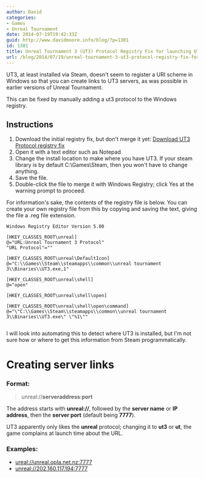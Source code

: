 ```yaml
---
author: David
categories:
- Games
- Unreal Tournament
date: 2014-07-19T19:42:33Z
guid: http://www.davidmoore.info/blog/?p=1301
id: 1301
title: Unreal Tournament 3 (UT3) Protocol Registry Fix for launching UT3 links
url: /blog/2014/07/19/unreal-tournament-3-ut3-protocol-registry-fix-for-launching-ut3-links/
---
```


UT3, at least installed via Steam, doesn't seem to register a URI scheme in Windows so that you can create links to UT3 servers, as was possible in earlier versions of Unreal Tournament.

This can be fixed by manually adding a ut3 protocol to the Windows registry.

## Instructions

  1. Download the initial registry fix, but don't merge it yet: [Download UT3 Protocol registry fix](/downloads/games/ut/ut3protocol.zip)
  2. Open it with a text editor such as Notepad
  3. Change the install location to make where you have UT3. If your steam library is by default C:\Games\Steam, then you won't have to change anything.
  4. Save the file.
  5. Double-click the file to merge it with Windows Registry; click Yes at the warning prompt to proceed.

For information's sake, the contents of the registry file is below. You can create your own registry file from this by copying and saving the text, giving the file a .reg file extension.

```registry
Windows Registry Editor Version 5.00

[HKEY_CLASSES_ROOT\unreal]
@="URL:Unreal Tournament 3 Protocol"
"URL Protocol"=""

[HKEY_CLASSES_ROOT\unreal\DefaultIcon]
@="C:\\Games\\Steam\\steamapps\\common\\unreal tournament 3\\Binaries\\UT3.exe,1"

[HKEY_CLASSES_ROOT\unreal\shell]
@="open"

[HKEY_CLASSES_ROOT\unreal\shell\open]

[HKEY_CLASSES_ROOT\unreal\shell\open\command]
@="\"C:\\Games\\Steam\\steamapps\\common\\unreal tournament 3\\Binaries\\UT3.exe\" \"%1\""


```

I will look into automating this to detect where UT3 is installed, but I'm not sure how or where to get this information from Steam programmatically.

# Creating server links

### Format:

> unreal://**serveraddress**:**port**

The address starts with **unreal://**, followed by the **server name** or **IP address**, then the **server port** (default being **7777**).

UT3 apparently only likes the **unreal** protocol; changing it to **ut3** or **ut**, the game complains at launch time about the URL.

### Examples:

  * [ureal://unreal.opla.net.nz:7777](unreal://unreal.opla.net.nz:7777)
  * <unreal://202.160.117.194:7777>